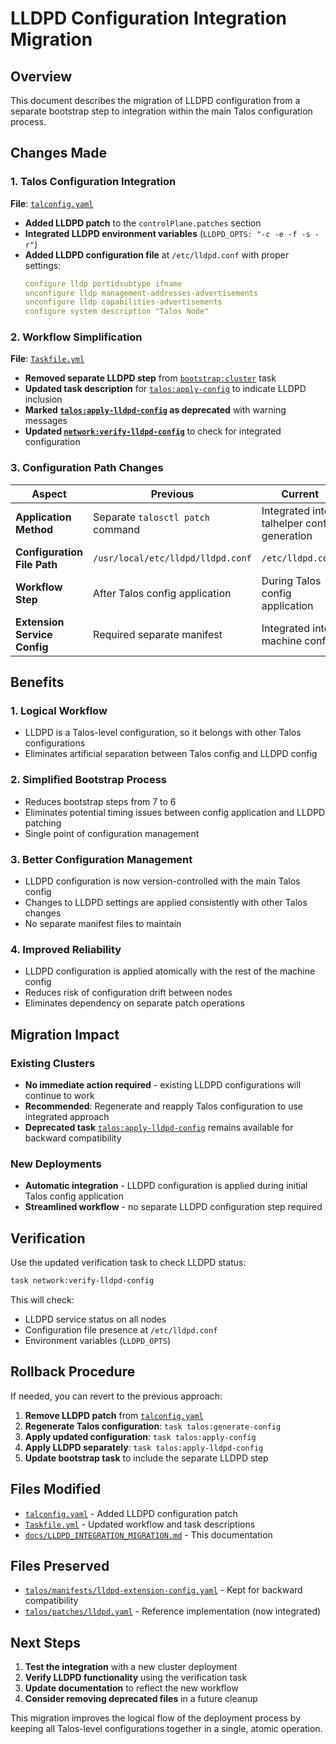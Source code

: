 # LLDPD Configuration Integration Migration

## Overview

This document describes the migration of LLDPD configuration from a separate bootstrap step to integration within the main Talos configuration process.

## Changes Made

### 1. Talos Configuration Integration

**File**: [`talconfig.yaml`](../talconfig.yaml)

- **Added LLDPD patch** to the `controlPlane.patches` section
- **Integrated LLDPD environment variables** (`LLDPD_OPTS: "-c -e -f -s -r"`)
- **Added LLDPD configuration file** at `/etc/lldpd.conf` with proper settings:
  ```yaml
  configure lldp portidsubtype ifname
  unconfigure lldp management-addresses-advertisements
  unconfigure lldp capabilities-advertisements
  configure system description "Talos Node"
  ```

### 2. Workflow Simplification

**File**: [`Taskfile.yml`](../Taskfile.yml)

- **Removed separate LLDPD step** from [`bootstrap:cluster`](../Taskfile.yml:51) task
- **Updated task description** for [`talos:apply-config`](../Taskfile.yml:175) to indicate LLDPD inclusion
- **Marked [`talos:apply-lldpd-config`](../Taskfile.yml:248) as deprecated** with warning messages
- **Updated [`network:verify-lldpd-config`](../Taskfile.yml:576)** to check for integrated configuration

### 3. Configuration Path Changes

| Aspect                       | Previous                          | Current                                     |
| ---------------------------- | --------------------------------- | ------------------------------------------- |
| **Application Method**       | Separate `talosctl patch` command | Integrated into talhelper config generation |
| **Configuration File Path**  | `/usr/local/etc/lldpd/lldpd.conf` | `/etc/lldpd.conf`                           |
| **Workflow Step**            | After Talos config application    | During Talos config application             |
| **Extension Service Config** | Required separate manifest        | Integrated into machine config              |

## Benefits

### 1. **Logical Workflow**

- LLDPD is a Talos-level configuration, so it belongs with other Talos configurations
- Eliminates artificial separation between Talos config and LLDPD config

### 2. **Simplified Bootstrap Process**

- Reduces bootstrap steps from 7 to 6
- Eliminates potential timing issues between config application and LLDPD patching
- Single point of configuration management

### 3. **Better Configuration Management**

- LLDPD configuration is now version-controlled with the main Talos config
- Changes to LLDPD settings are applied consistently with other Talos changes
- No separate manifest files to maintain

### 4. **Improved Reliability**

- LLDPD configuration is applied atomically with the rest of the machine config
- Reduces risk of configuration drift between nodes
- Eliminates dependency on separate patch operations

## Migration Impact

### Existing Clusters

- **No immediate action required** - existing LLDPD configurations will continue to work
- **Recommended**: Regenerate and reapply Talos configuration to use integrated approach
- **Deprecated task** [`talos:apply-lldpd-config`](../Taskfile.yml:248) remains available for backward compatibility

### New Deployments

- **Automatic integration** - LLDPD configuration is applied during initial Talos config application
- **Streamlined workflow** - no separate LLDPD configuration step required

## Verification

Use the updated verification task to check LLDPD status:

```bash
task network:verify-lldpd-config
```

This will check:

- LLDPD service status on all nodes
- Configuration file presence at `/etc/lldpd.conf`
- Environment variables (`LLDPD_OPTS`)

## Rollback Procedure

If needed, you can revert to the previous approach:

1. **Remove LLDPD patch** from [`talconfig.yaml`](../talconfig.yaml)
2. **Regenerate Talos configuration**: `task talos:generate-config`
3. **Apply updated configuration**: `task talos:apply-config`
4. **Apply LLDPD separately**: `task talos:apply-lldpd-config`
5. **Update bootstrap task** to include the separate LLDPD step

## Files Modified

- [`talconfig.yaml`](../talconfig.yaml) - Added LLDPD configuration patch
- [`Taskfile.yml`](../Taskfile.yml) - Updated workflow and task descriptions
- [`docs/LLDPD_INTEGRATION_MIGRATION.md`](LLDPD_INTEGRATION_MIGRATION.md) - This documentation

## Files Preserved

- [`talos/manifests/lldpd-extension-config.yaml`](../talos/manifests/lldpd-extension-config.yaml) - Kept for backward compatibility
- [`talos/patches/lldpd.yaml`](../talos/patches/lldpd.yaml) - Reference implementation (now integrated)

## Next Steps

1. **Test the integration** with a new cluster deployment
2. **Verify LLDPD functionality** using the verification task
3. **Update documentation** to reflect the new workflow
4. **Consider removing deprecated files** in a future cleanup

This migration improves the logical flow of the deployment process by keeping all Talos-level configurations together in a single, atomic operation.
